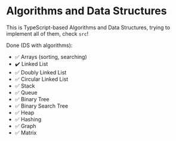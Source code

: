 # Algorithms and Data Structures
This is TypeScript-based Algorithms and Data Structures, trying to implement all of them, check `src`!

Done (DS with algorithms):

- :white_check_mark: Arrays (sorting, searching)
- :heavy_check_mark: Linked List
- :white_check_mark: Doubly Linked List
- :white_check_mark: Circular Linked List
- :white_check_mark: Stack
- :white_check_mark: Queue
- :white_check_mark: Binary Tree
- :white_check_mark: Binary Search Tree
- :white_check_mark: Heap
- :white_check_mark: Hashing
- :white_check_mark: Graph
- :white_check_mark: Matrix
